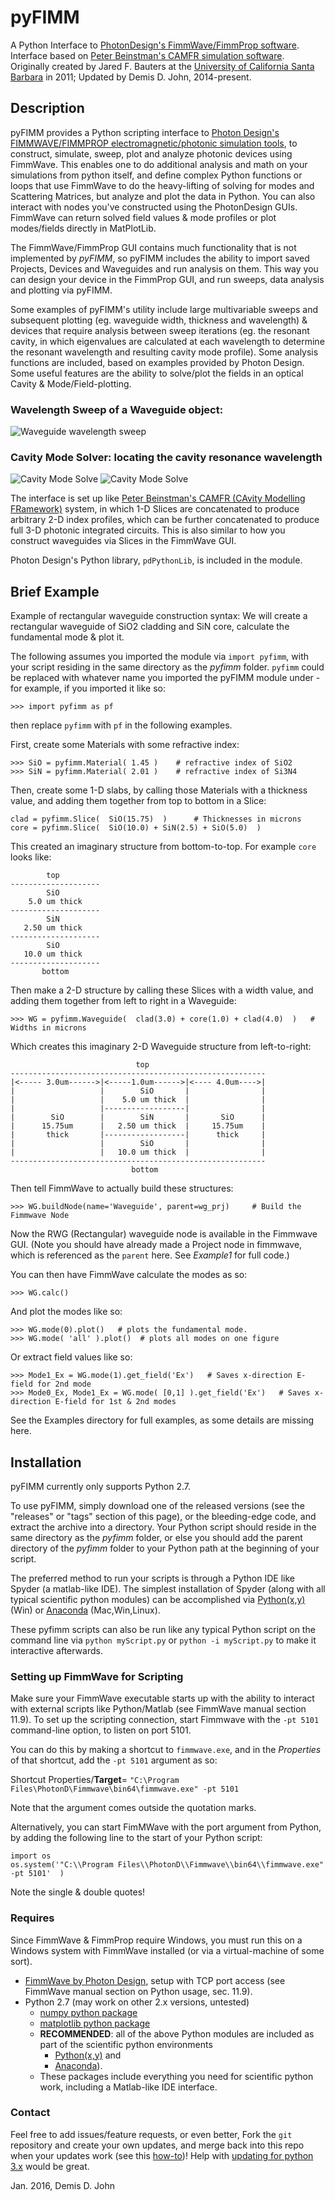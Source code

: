 # pyFIMM
A Python Interface to [PhotonDesign's FimmWave/FimmProp software](http://www.photond.com/products/fimmwave.htm).
Interface based on [Peter Beinstman's CAMFR simulation software](http://camfr.sourceforge.net).
Originally created by Jared F. Bauters at the [University of California Santa Barbara](ucsb.edu) in 2011; 
Updated by Demis D. John, 2014-present.


## Description

pyFIMM provides a Python scripting interface to [Photon Design's FIMMWAVE/FIMMPROP electromagnetic/photonic simulation tools](http://www.photond.com/products/fimmwave.htm), to construct, simulate, sweep, plot and analyze photonic devices using FimmWave.  This enables one to do additional analysis and math on your simulations from python itself, and define complex Python functions or loops that use FimmWave to do the heavy-lifting of solving for modes and Scattering Matrices, but analyze and plot the data in Python. You can also interact with nodes you've constructed using the PhotonDesign GUIs. FimmWave can return solved field values & mode profiles or plot modes/fields directly in MatPlotLib.

The FimmWave/FimmProp GUI contains much functionality that is not implemented by *pyFIMM*, so pyFIMM includes the ability to import saved Projects, Devices and Waveguides and run analysis on them. This way you can design your device in the FimmProp GUI, and run sweeps, data analysis and plotting via pyFIMM.

Some examples of pyFIMM's utility include large multivariable sweeps and subsequent plotting (eg. waveguide width, thickness and wavelength) & devices that require analysis between sweep iterations (eg. the resonant cavity, in which eigenvalues are calculated at each wavelength to determine the resonant wavelength and resulting cavity mode profile).
Some analysis functions are included, based on examples provided by Photon Design.  Some useful features are the ability to solve/plot the fields in an optical Cavity & Mode/Field-plotting.


### Wavelength Sweep of a Waveguide object:
![Waveguide wavelength sweep](pyfimm/media/WG_Wavelength_Sweep_Animation_v3.gif)


### Cavity Mode Solver: locating the cavity resonance wavelength
![Cavity Mode Solve](pyfimm/media/Cavity.calc_-_field_01.png)
![Cavity Mode Solve](pyfimm/media/Cavity.calc_-_field_02.png)

The interface is set up like [Peter Beinstman's CAMFR (CAvity Modelling FRamework)](http://camfr.sourceforge.net) system, in which 1-D Slices are concatenated to produce arbitrary 2-D index profiles, which can be further concatenated to produce full 3-D photonic integrated circuits. This is also similar to how you construct waveguides via Slices in the FimmWave GUI.

Photon Design's Python library, `pdPythonLib`, is included in the module.


## Brief Example
Example of rectangular waveguide construction syntax: We will create a rectangular waveguide of SiO2 cladding and SiN core, calculate the fundamental mode & plot it. 

The following assumes you imported the module via `import pyfimm`, with your script residing in the same directory as the *pyfimm* folder.  `pyfimm` could be replaced with whatever name you imported the pyFIMM module under - for example, if you imported it like so:

    >>> import pyfimm as pf
    
then replace `pyfimm` with `pf` in the following examples.

First, create some Materials with some refractive index:

    >>> SiO = pyfimm.Material( 1.45 )    # refractive index of SiO2
    >>> SiN = pyfimm.Material( 2.01 )    # refractive index of Si3N4

Then, create some 1-D slabs, by calling those Materials with a thickness value, and adding them together from top to bottom in a Slice:

    clad = pyfimm.Slice(  SiO(15.75)  )      # Thicknesses in microns
    core = pyfimm.Slice(  SiO(10.0) + SiN(2.5) + SiO(5.0)  )
    
This created an imaginary structure from bottom-to-top. For example `core` looks like:

            top         
    --------------------
            SiO
        5.0 um thick
    --------------------
            SiN
       2.50 um thick
    --------------------
            SiO
       10.0 um thick
    --------------------
           bottom

Then make a 2-D structure by calling these Slices with a width value, and adding them together from left to right in a Waveguide:

    >>> WG = pyfimm.Waveguide(  clad(3.0) + core(1.0) + clad(4.0)  )   # Widths in microns
    
Which creates this imaginary 2-D Waveguide structure from left-to-right:

                                top         
    ---------------------------------------------------------
    |<----- 3.0um------>|<-----1.0um------>|<---- 4.0um---->|
    |                   |        SiO       |                |
    |                   |    5.0 um thick  |                |                
    |                   |------------------|                |
    |        SiO        |        SiN       |       SiO      |
    |      15.75um      |   2.50 um thick  |     15.75um    |
    |       thick       |------------------|      thick     |
    |                   |        SiO       |                |
    |                   |   10.0 um thick  |                |
    ---------------------------------------------------------
                               bottom
    
Then tell FimmWave to actually build these structures:

    >>> WG.buildNode(name='Waveguide', parent=wg_prj)     # Build the Fimmwave Node
    
Now the RWG (Rectangular) waveguide node is available in the Fimmwave GUI.  (Note you should have already made a Project node in fimmwave, which is referenced as the `parent` here.  See *Example1* for full code.)

You can then have FimmWave calculate the modes as so:

    >>> WG.calc()

And plot the modes like so:

    >>> WG.mode(0).plot()   # plots the fundamental mode.
    >>> WG.mode( 'all' ).plot()  # plots all modes on one figure
    
Or extract field values like so:

    >>> Mode1_Ex = WG.mode(1).get_field('Ex')   # Saves x-direction E-field for 2nd mode
    >>> Mode0_Ex, Mode1_Ex = WG.mode( [0,1] ).get_field('Ex')   # Saves x-direction E-field for 1st & 2nd modes

See the Examples directory for full examples, as some details are missing here.



## Installation
pyFIMM currently only supports Python 2.7.

To use pyFIMM, simply download one of the released versions (see the "releases" or "tags" section of this page), or the bleeding-edge code, and extract the archive into a directory.  Your Python script should reside in the same directory as the *pyfimm* folder, or else you should add the parent directory of the *pyfimm* folder to your Python path at the beginning of your script.    

The preferred method to run your scripts is through a Python IDE like Spyder (a matlab-like IDE).  The simplest installation of Spyder (along with all typical scientific python modules) can be accomplished via [Python(x,y)](https://code.google.com/p/pythonxy/) (Win) or [Anaconda](http://continuum.io/downloads) (Mac,Win,Linux). 

These pyfimm scripts can also be run like any typical Python script on the command line via `python myScript.py` or `python -i myScript.py` to make it interactive afterwards.

### Setting up FimmWave for Scripting
Make sure your FimmWave executable starts up with the ability to interact with external scripts like Python/Matlab (see FimmWave manual section 11.9).
To set up the scripting connection, start Fimmwave with the `-pt 5101` command-line option, to listen on port 5101. 

You can do this by making a shortcut to `fimmwave.exe`, and in the *Properties* of that shortcut, add the `-pt 5101` argument as so:

Shortcut Properties/**Target**= `"C:\Program Files\PhotonD\Fimmwave\bin64\fimmwave.exe" -pt 5101`

Note that the argument comes outside the quotation marks.

Alternatively, you can start FimMWave with the port argument from Python, by adding the following line to the start of your Python script:

    import os
    os.system('"C:\\Program Files\\PhotonD\\Fimmwave\\bin64\\fimmwave.exe" -pt 5101'  )

Note the single & double quotes! 


### Requires
Since FimmWave & FimmProp require Windows, you must run this on a Windows system with FimmWave installed (or via a virtual-machine of some sort).  
* [FimmWave by Photon Design](http://www.photond.com/products/fimmwave.htm), setup with TCP port access (see FimmWave manual section on Python usage, sec. 11.9).
* Python 2.7 (may work on other 2.x versions, untested)
    * [numpy python package](http://www.numpy.org)
    * [matplotlib python package](http://matplotlib.org)
    * **RECOMMENDED**: all of the above Python modules are included as part of the scientific python environments 
        * [Python(x,y)](https://code.google.com/p/pythonxy/) and 
        * [Anaconda](http://continuum.io/downloads)).
    * These packages include everything you need for scientific python work, including a Matlab-like IDE interface.

### Contact
Feel free to add issues/feature requests, or even better, Fork the `git` repository and create your own updates, and merge back into this repo when your updates work (see this [how-to](http://kbroman.org/github_tutorial/pages/fork.html))!  Help with [updating for python 3.x](https://github.com/demisjohn/pyFIMM/issues/67) would be great.

Jan. 2016, Demis D. John
